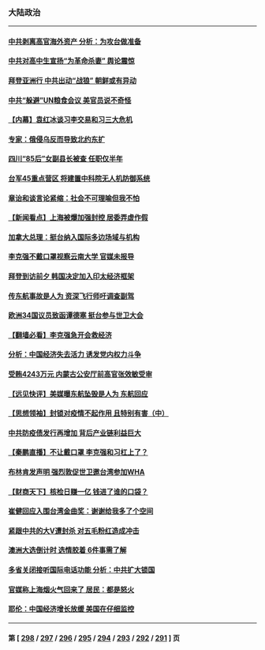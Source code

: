 ### 大陆政治
---
#### [中共剥离高官海外资产 分析：为攻台做准备](../../pages/ncid277/n13740959.md) 
#### [中共对高中生宣扬“为革命杀妻” 舆论震惊](../../pages/ncid277/n13740899.md) 
#### [拜登亚洲行 中共出动“战狼” 朝鲜或有异动](../../pages/ncid277/n13740664.md) 
#### [中共“躲避”UN粮食会议 美官员说不奇怪](../../pages/ncid277/n13740742.md) 
#### [【内幕】袁红冰谈习李交易和习三大危机](../../pages/ncid277/n13740721.md) 
#### [专家：俄侵乌反而导致北约东扩](../../pages/ncid277/n13740571.md) 
#### [四川“85后”女副县长被查 任职仅半年](../../pages/ncid277/n13740564.md) 
#### [台军45重点营区 将建置中科院无人机防御系统](../../pages/ncid277/n13740503.md) 
#### [章诒和谈言论紧缩：社会不可理喻但我不怕](../../pages/ncid277/n13740493.md) 
#### [【新闻看点】上海被爆加强封控 居委弄虚作假](../../pages/ncid277/n13740247.md) 
#### [加拿大总理：挺台纳入国际多边场域与机构](../../pages/ncid277/n13740395.md) 
#### [李克强不戴口罩视察云南大学 官媒未报导](../../pages/ncid277/n13740385.md) 
#### [拜登到访前夕 韩国决定加入印太经济框架](../../pages/ncid277/n13740458.md) 
#### [传东航事故是人为 资深飞行师吁调查副驾](../../pages/ncid277/n13740449.md) 
#### [欧洲34国议员致函谭德塞 挺台参与世卫大会](../../pages/ncid277/n13740374.md) 
#### [【翻墙必看】李克强急开会救经济](../../pages/ncid277/n13740427.md) 
#### [分析：中国经济失去活力 诱发党内权力斗争](../../pages/ncid277/n13740219.md) 
#### [受贿4243万元 内蒙古公安厅前高官张效敏受审](../../pages/ncid277/n13740317.md) 
#### [【远见快评】美媒曝东航坠毁是人为 东航回应](../../pages/ncid277/n13740248.md) 
#### [【思想领袖】封锁对疫情不起作用 且特别有害（中）](../../pages/ncid277/n13735181.md) 
#### [中共防疫债发行再增加 背后产业链利益巨大](../../pages/ncid277/n13740260.md) 
#### [【秦鹏直播】不让戴口罩 李克强和习杠上了？](../../pages/ncid277/n13740262.md) 
#### [布林肯发声明 强烈敦促世卫邀台湾参加WHA](../../pages/ncid277/n13740190.md) 
#### [【财商天下】核检日赚一亿 钱进了谁的口袋？](../../pages/ncid277/n13740132.md) 
#### [崔健回应入围台湾金曲奖：谢谢给我多了个空间](../../pages/ncid277/n13740209.md) 
#### [紧跟中共的大V遭封杀 对五毛粉红造成冲击](../../pages/ncid277/n13740226.md) 
#### [澳洲大选倒计时 选情胶着 6件事需了解](../../pages/ncid277/n13740166.md) 
#### [多省关闭接听国际电话功能 分析：中共扩大锁国](../../pages/ncid277/n13740197.md) 
#### [官媒称上海烟火气回来了 居民：都是怒火](../../pages/ncid277/n13740202.md) 
#### [耶伦：中国经济增长放缓 美国在仔细监控](../../pages/ncid277/n13740151.md) 

---
#### 第 [ [298](./298.md) / [297](./297.md) / [296](./296.md) / [295](./295.md) / [294](./294.md) / [293](./293.md) / [292](./292.md) / [291](./291.md) ] 页
